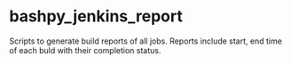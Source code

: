 # bashpy_jenkins_report
Scripts to generate build reports of all jobs. Reports include start, end time of each buld with their completion status.
